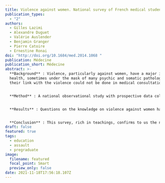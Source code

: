 ```yaml
---
title: Violence against women. National survey of French medical students
publication_types:
  - "2"
authors:
  - Gilles Lazimi
  - Alexandre Duguet
  - Valérie Auslender
  - Benjamin Granger
  - Pierre Catoire
  - Ernestine Ronai
doi: "http://doi.org/10.1684/med.2014.1068 "
publication: Médecine
publication_short: Médecine
abstract: >-
  **Background** : Violence, particularly against women, have a major impact on
  health, sometimes under the mask of many psychic and somatic pathologies if
  their link with the violence could not be done in medical consultation.


  **Method** : A national observational study with prospective data collection from July to October 2013 was conducted among more than 32,000 medical students in France, contacted by email by ANEMF (National Association of Medical Students of France). The questionnaire was written in survey and online questionnaires software. Definitions were presented at the beginning, and answers or useful sites and phone numbers were proposed at the end in case of further questions on the subject. 1,472 students responded to the 12 questions.


  **Results** : Questions on the knowledge on violence against women have a large number of incorrect answers, which can be explained by the fact that more than 80% of the student (s) declare that they have not received training, despite being personally confronted to a number of situations of violence during their course (during training) or among their relatives. Or they are also victims in their personal lives, of psychological violence (1/3), of physical (1/4) or sexual ones (1/10). More than 60% consider that taking care of the victims is rather inadequate or unsuited, while over 90% felt that the role of the physician is important and major and 95% would be interested or very interested by being trained on violence, to better detect and deal with the consequences. 


  **Conclusion** : This survey, rich in teachings, confirms to us the need for education on violence throughout the course of medical studies, in order to improve the identification, medical care and support for the victims. 
draft: false
featured: true
tags:
  - education
  - assault
  - pregraduate
image:
  filename: featured
  focal_point: Smart
  preview_only: false
date: 2021-11-18T17:56:18.107Z
---
```

